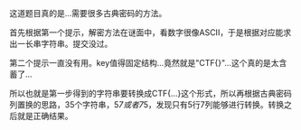 这道题目真的是…需要很多古典密码的方法。

首先根据第一个提示，解密方法在谜面中，看数字很像ASCII，于是根据对应能求出一长串字符串。提交没过。

第二个提示一直没有用。key值得固定结构…竟然就是"CTF{}"…这个真的是太含蓄了…

所以也就是第一步得到的字符串要转换成CTF{…}这个形式，所以再根据古典密码列置换的思路，35个字符串，5*7或者7*5，发现只有5行7列能够进行转换。转换之后就是正确结果。
